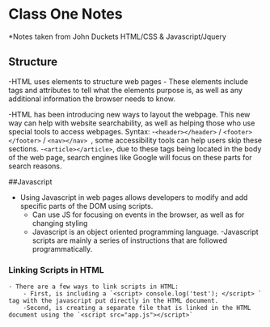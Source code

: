 # Class One Notes
  *Notes taken from John Duckets HTML/CSS & Javascript/Jquery

## Structure 
  -HTML uses elements to structure web pages
    - These elements include tags and attributes to tell what the elements purpose is, as well as any additional information the browser needs to know. 
    
  -HTML has been introducing new ways to layout the webpage. This new way can help with website searchability, as well as helping those who use special tools to access webpages. 
    Syntax: 
      -`<header></header>` / `<footer></footer>` / `<nav></nav> `, some accessibility tools can help users skip these sections.
      -`<article></article>`, due to these tags being located in the body of the web page, search engines like Google will focus on these parts for search reasons. 
      
##Javascript
  - Using Javascript in web pages allows developers to modify and add specific parts of the DOM using scripts.
    - Can use JS for focusing on events in the browser, as well as for changing styling
    - Javascript is an object oriented programming language.
  -Javascript scripts are mainly a series of instructions that are followed programmatically. 
  
  ### Linking Scripts in HTML
    - There are a few ways to link scripts in HTML: 
        - First, is including a `<script> console.log('test'); </script> ` tag with the javascript put directly in the HTML document. 
        -Second, is creating a separate file that is linked in the HTML document using the `<script src="app.js"></script>` 
